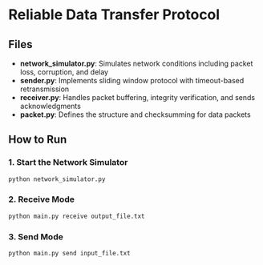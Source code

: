 # Reliable Data Transfer Protocol

## Files

- **network_simulator.py**: Simulates network conditions including packet loss, corruption, and delay
- **sender.py**: Implements sliding window protocol with timeout-based retransmission
- **receiver.py**: Handles packet buffering, integrity verification, and sends acknowledgments
- **packet.py**: Defines the structure and checksumming for data packets

## How to Run

### 1. Start the Network Simulator

```bash
python network_simulator.py
```

### 2. Receive Mode

```bash
python main.py receive output_file.txt
```

### 3. Send Mode

```bash
python main.py send input_file.txt
```
